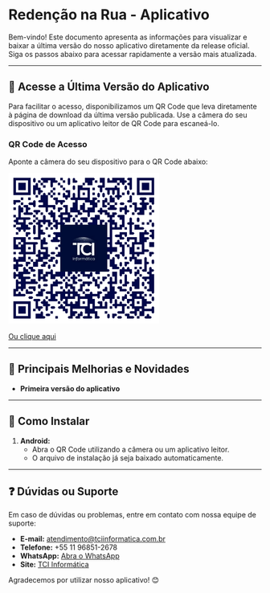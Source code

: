 # Redenção na Rua - Aplicativo

Bem-vindo! Este documento apresenta as informações para visualizar e baixar a última versão do nosso aplicativo diretamente da release oficial. Siga os passos abaixo para acessar rapidamente a versão mais atualizada.

---

## 📱 **Acesse a Última Versão do Aplicativo**

Para facilitar o acesso, disponibilizamos um QR Code que leva diretamente à página de download da última versão publicada. Use a câmera do seu dispositivo ou um aplicativo leitor de QR Code para escaneá-lo.

### **QR Code de Acesso**
Aponte a câmera do seu dispositivo para o QR Code abaixo:

<img src="./qr-code.png" alt="QR Code" width="300">

[Ou clique aqui](https://github.com/TCI-Informatica/RedencaoNaRuaAppDistribute/releases/download/v1.0.0/app-v100.apk)

---

## 🚀 **Principais Melhorias e Novidades**
- **Primeira versão do aplicativo**

---

## 🔧 **Como Instalar**
1. **Android:**
   - Abra o QR Code utilizando a câmera ou um aplicativo leitor.
   - O arquivo de instalação já seja baixado automaticamente.

---

## ❓ **Dúvidas ou Suporte**
Em caso de dúvidas ou problemas, entre em contato com nossa equipe de suporte:
- **E-mail:** atendimento@tciinformatica.com.br
- **Telefone:** +55 11 96851-2678
- **WhatsApp:** <a href="wa.link/yfi26u" target="_blank" rel="noopener noreferrer">Abra o WhatsApp</a>
- **Site:** [TCI Informática](https://tcionline.com.br/secure/)

Agradecemos por utilizar nosso aplicativo! 😊

